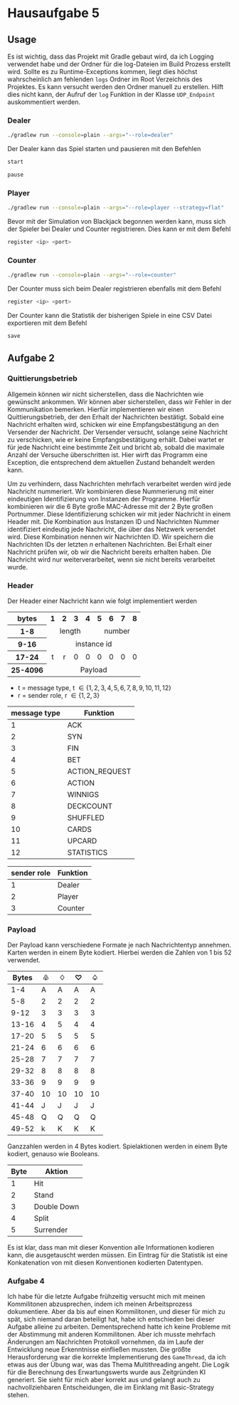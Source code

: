 # Hausaufgabe 5

## Usage

Es ist wichtig, dass das Projekt mit Gradle gebaut wird, da ich Logging verwendet habe und der Ordner für die log-Dateien im Build Prozess erstellt wird.
Sollte es zu Runtime-Exceptions kommen, liegt dies höchst wahrscheinlich am fehlenden `logs` Ordner im Root Verzeichnis des Projektes.
Es kann versucht werden den Ordner manuell zu erstellen.
Hilft dies nicht kann, der Aufruf der `log` Funktion in der Klasse `UDP_Endpoint` auskommentiert werden.

### Dealer

```bash
./gradlew run --console=plain --args="--role=dealer"
```

Der Dealer kann das Spiel starten und pausieren mit den Befehlen

```bash
start
```

```bash
pause
```

### Player

```bash
./gradlew run --console=plain --args="--role=player --strategy=flat"
```

Bevor mit der Simulation von Blackjack begonnen werden kann, muss sich der Spieler bei Dealer und Counter registrieren.
Dies kann er mit dem Befehl

```bash
register <ip> <port>
```

### Counter

```bash
./gradlew run --console=plain --args="--role=counter"
```

Der Counter muss sich beim Dealer registrieren ebenfalls mit dem Befehl

```bash
register <ip> <port>
```

Der Counter kann die Statistik der bisherigen Spiele in eine CSV Datei exportieren mit dem Befehl

```bash
save
```

## Aufgabe 2

### Quittierungsbetrieb

Allgemein können wir nicht sicherstellen, dass die Nachrichten wie gewünscht ankommen.
Wir können aber sicherstellen, dass wir Fehler in der Kommunikation bemerken.
Hierfür implementieren wir einen Quittierungsbetrieb, der den Erhalt der Nachrichten bestätigt.
Sobald eine Nachricht erhalten wird, schicken wir eine Empfangsbestätigung an den Versender der Nachricht.
Der Versender versucht, solange seine Nachricht zu verschicken, wie er keine Empfangsbestätigung erhält.
Dabei wartet er für jede Nachricht eine bestimmte Zeit und bricht ab, sobald die maximale Anzahl der Versuche überschritten ist.
Hier wirft das Programm eine Exception, die entsprechend dem aktuellen Zustand behandelt werden kann.

Um zu verhindern, dass Nachrichten mehrfach verarbeitet werden wird jede Nachricht nummeriert.
Wir kombinieren diese Nummerierung mit einer eindeutigen Identifizierung von Instanzen der Programme.
Hierfür kombinieren wir die 6 Byte große MAC-Adresse mit der 2 Byte großen Portnummer.
Diese Identifizierung schicken wir mit jeder Nachricht in einem Header mit.
Die Kombination aus Instanzen ID und Nachrichten Nummer identifiziert eindeutig jede Nachricht, die über das Netzwerk versendet wird.
Diese Kombination nennen wir Nachrichten ID.
Wir speichern die Nachrichten IDs der letzten $n$ erhaltenen Nachrichten.
Bei Erhalt einer Nachricht prüfen wir, ob wir die Nachricht bereits erhalten haben.
Die Nachricht wird nur weiterverarbeitet, wenn sie nicht bereits verarbeitet wurde.

### Header

Der Header einer Nachricht kann wie folgt implementiert werden

<table>
<tr>
    <th>bytes</th>
    <th style="text-align:center;">1</th>
    <th style="text-align:center;">2</th>
    <th style="text-align:center;">3</th>
    <th style="text-align:center;">4</th>
    <th style="text-align:center;">5</th>
    <th style="text-align:center;">6</th>
    <th style="text-align:center;">7</th>
    <th style="text-align:center;">8</th>
</tr>
<tr>
    <th>1-8</th>
    <td colspan='4' style="text-align:center;">length</td>
    <td colspan='4' style="text-align:center;">number</td>
</tr>
    <th>9-16</th>
    <td colspan='8' style="text-align:center;">instance id</td>
</tr>
<tr>
    <th>17-24</th>
    <td style="text-align:center;">t </td>
    <td style="text-align:center;">r</td>
    <td style="text-align:center;">0</td>
    <td style="text-align:center;">0</td>
    <td style="text-align:center;">0</td>
    <td style="text-align:center;">0</td>
    <td style="text-align:center;">0</td>
    <td style="text-align:center;">0</td>
</tr>
<tr>
    <th>25-4096</th>
    <td colspan='8' style="text-align:center;">Payload</td>
</tr>
</table>

- t = message type, t $\in \{1,2,3,4,5,6,7,8,9,10,11,12\}$
- r = sender role, r $\in \{1,2,3\}$

| message type | Funktion       |
|--------------|----------------|
| 1            | ACK            |
| 2            | SYN            |
| 3            | FIN            |
| 4            | BET            |
| 5            | ACTION_REQUEST |
| 6            | ACTION         |
| 7            | WINNIGS        |
| 8            | DECKCOUNT      |
| 9            | SHUFFLED       |
| 10           | CARDS          |
| 11           | UPCARD         |
| 12           | STATISTICS     |

| sender role | Funktion |
|-------------|----------|
| 1           | Dealer   |
| 2           | Player   |
| 3           | Counter  |

### Payload

Der Payload kann verschiedene Formate je nach Nachrichtentyp annehmen.
Karten werden in einem Byte kodiert.
Hierbei werden die Zahlen von 1 bis 52 verwendet.

| Bytes | ♧ | ♢ | ♡ | ♤ |
|-------|-----|----|----|----|
| 1-4   | A     | A        | A      | A      |
| 5-8   | 2     | 2        | 2      | 2      |
| 9-12  | 3     | 3        | 3      | 3      |
| 13-16 | 4     | 5        | 4      | 4      |
| 17-20 | 5     | 5        | 5      | 5      |
| 21-24 | 6     | 6        | 6      | 6      |
| 25-28 | 7     | 7        | 7      | 7      |
| 29-32 | 8     | 8        | 8      | 8      |
| 33-36 | 9     | 9        | 9      | 9      |
| 37-40 | 10    | 10       | 10     | 10     |
| 41-44 | J     | J        | J      | J      |
| 45-48 | Q     | Q        | Q      | Q      |
| 49-52 | k     | K        | K      | K      |

Ganzzahlen werden in 4 Bytes kodiert. Spielaktionen werden in einem Byte kodiert, genauso wie Booleans.

| Byte | Aktion      |
|------|-------------|
| 1    | Hit         |
| 2    | Stand       |
| 3    | Double Down |
| 4    | Split       |
| 5    | Surrender   |

Es ist klar, dass man mit dieser Konvention alle Informationen kodieren kann, die ausgetauscht werden müssen.
Ein Eintrag für die Statistik ist eine Konkatenation von mit diesen Konventionen kodierten Datentypen.

### Aufgabe 4

Ich habe für die letzte Aufgabe frühzeitig versucht mich mit meinen Kommilitonen abzusprechen, indem ich meinen Arbeitsprozess dokumentiere.
Aber da bis auf einen Kommilitonen, und dieser für mich zu spät, sich niemand daran beteiligt hat, habe ich entschieden bei dieser Aufgabe alleine zu arbeiten. Dementsprechend hatte ich keine Probleme mit der Abstimmung mit anderen Kommilitonen.
Aber ich musste mehrfach Änderungen am Nachrichten Protokoll vornehmen, da im Laufe der Entwicklung neue Erkenntnisse einfließen mussten.
Die größte Herausforderung war die korrekte Implementierung des `GameThread`, da ich etwas aus der Übung war, was das Thema Multithreading angeht.
Die Logik für die Berechnung des Erwartungswerts wurde aus Zeitgründen KI generiert. Sie sieht für mich aber korrekt aus und gelangt auch zu nachvollziehbaren Entscheidungen, die im Einklang mit Basic-Strategy stehen.
